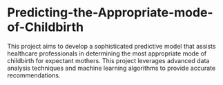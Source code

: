 # Predicting-the-Appropriate-mode-of-Childbirth
This project aims to develop a sophisticated predictive model that assists healthcare professionals in determining the most appropriate mode of childbirth for expectant mothers. This project leverages advanced data analysis techniques and machine learning algorithms to provide accurate recommendations.
